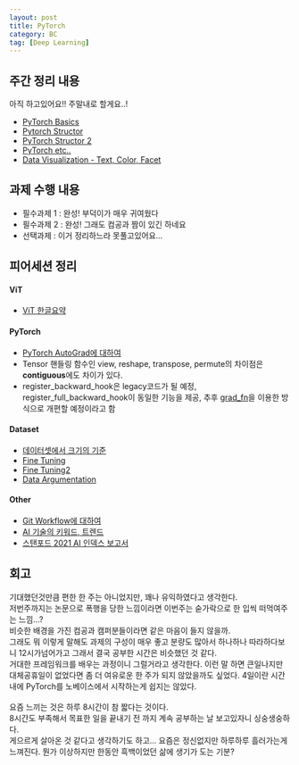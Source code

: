 ```yaml
---
layout: post
title: PyTorch
category: BC
tag: [Deep Learning]
---
```


## 주간 정리 내용

아직 하고있어요!! 주말내로 할게요..!  
- [PyTorch Basics](https://ukcastle.github.io/bc/2021/08/17/w3d2/)  
- [Pytorch Structor](https://ukcastle.github.io/bc/2021/08/18/w3d3/)  
- [PyTorch Structor 2](https://ukcastle.github.io/bc/2021/08/19/w3d4/)  
- [PyTorch etc..](https://ukcastle.github.io/bc/2021/08/20/w3d5/)  
- [Data Visualization - Text, Color, Facet](https://ukcastle.github.io/bc/2021/08/20/w3d5_2/)  

## 과제 수행 내용

- 필수과제 1 : 완성! 부덕이가 매우 귀여웠다  
- 필수과제 2 : 완성! 그래도 컴공과 짬이 있긴 하네요  
- 선택과제 : 이거 정리하느라 못풀고있어요...  

## 피어세션 정리

#### ViT

- [ViT 한글요약](https://kmhana.tistory.com/27) 

#### PyTorch
- [PyTorch AutoGrad에 대하여](https://tutorials.pytorch.kr/beginner/blitz/autograd_tutorial.html#sphx-glr-beginner-blitz-autograd-tutorial-py)  
- Tensor 핸들링 함수인 view, reshape, transpose, permute의 차이점은 **contiguous**에도 차이가 있다.  
- register_backward_hook은 legacy코드가 될 예정, register_full_backward_hook이 동일한 기능을 제공, 추후 [grad_fn](https://deepinsight.tistory.com/84)을 이용한 방식으로 개편할 예정이라고 함  

#### Dataset

- [데이터셋에서 크기의 기준](https://petewarden.com/2017/12/14/how-many-images-do-you-need-to-train-a-neural-network/comment-page-1/)  
- [Fine Tuning](https://analysisbugs.tistory.com/103)  
- [Fine Tuning2](https://jeinalog.tistory.com/13)  
- [Data Argumentation](https://hoya012.github.io/blog/Image-Data-Augmentation-Overview/)  

#### Other

 - [Git Workflow에 대하여](https://gmlwjd9405.github.io/2018/05/11/types-of-git-branch.html)  
- [AI 기술의 키워드, 트렌드](https://www.iitp.kr/kr/1/knowledge/openReference/view.it?ArticleIdx=5248&count=true)   
- [스탠포드 2021 AI 인덱스 보고서](https://brunch.co.kr/@synabreu/110)

## 회고

기대했던것만큼 편한 한 주는 아니었지만, 꽤나 유익하였다고 생각한다.  
저번주까지는 논문으로 폭행을 당한 느낌이라면 이번주는 숟가락으로 한 입씩 떠먹여주는 느낌...?  
비슷한 배경을 가진 컴공과 캠퍼분들이라면 같은 마음이 들지 않을까.  
그래도 뭐 이렇게 말해도 과제의 구성이 매우 좋고 분량도 많아서 하나하나 따라하다보니 12시가넘어가고 그래서 결국 공부한 시간은 비슷했던 것 같다.  
거대한 프레임워크를 배우는 과정이니 그럴거라고 생각한다. 이런 말 하면 큰일나지만 대체공휴일이 없었다면 좀 더 여유로운 한 주가 되지 않았을까도 싶었다. 4일이란 시간 내에 PyTorch를 노베이스에서 시작하는게 쉽지는 않았다.   <br>  
요즘 느끼는 것은 하루 8시간이 참 짧다는 것이다.  
8시간도 부족해서 목표한 일을 끝내기 전 까지 계속 공부하는 날 보고있자니 싱숭생숭하다.  
게으르게 살아온 것 같다고 생각하기도 하고... 요즘은 정신없지만 하루하루 흘러가는게 느껴진다. 뭔가 이상하지만 한동안 흑백이었던 삶에 생기가 도는 기분?  

